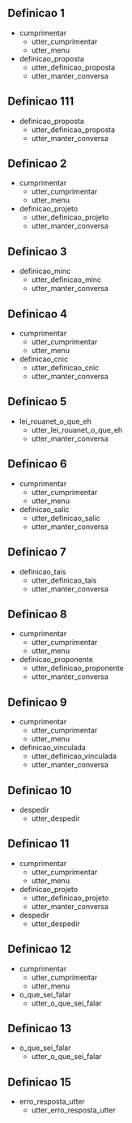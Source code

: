 ## Definicao 1
* cumprimentar
    - utter_cumprimentar
    - utter_menu
* definicao_proposta
    - utter_definicao_proposta
    - utter_manter_conversa


## Definicao 111
* definicao_proposta
    - utter_definicao_proposta
    - utter_manter_conversa


## Definicao 2
* cumprimentar
    - utter_cumprimentar
    - utter_menu
* definicao_projeto
    - utter_definicao_projeto
    - utter_manter_conversa

## Definicao 3
* definicao_minc
    - utter_definicao_minc
    - utter_manter_conversa

## Definicao 4
* cumprimentar
    - utter_cumprimentar
    - utter_menu
* definicao_cnic
    - utter_definicao_cnic
    - utter_manter_conversa

## Definicao 5
* lei_rouanet_o_que_eh
    - utter_lei_rouanet_o_que_eh
    - utter_manter_conversa

## Definicao 6
* cumprimentar
    - utter_cumprimentar
    - utter_menu
* definicao_salic
    - utter_definicao_salic
    - utter_manter_conversa

## Definicao 7
* definicao_tais
    - utter_definicao_tais
    - utter_manter_conversa

## Definicao 8
* cumprimentar
    - utter_cumprimentar
    - utter_menu
* definicao_proponente
    - utter_definicao_proponente
    - utter_manter_conversa

## Definicao 9
* cumprimentar
    - utter_cumprimentar
    - utter_menu
* definicao_vinculada
    - utter_definicao_vinculada
    - utter_manter_conversa

## Definicao 10
* despedir
  - utter_despedir

## Definicao 11
* cumprimentar
    - utter_cumprimentar
    - utter_menu
* definicao_projeto
  - utter_definicao_projeto
  - utter_manter_conversa
* despedir
  - utter_despedir  

## Definicao 12
* cumprimentar
    - utter_cumprimentar
    - utter_menu
* o_que_sei_falar
    - utter_o_que_sei_falar


## Definicao 13
* o_que_sei_falar
    - utter_o_que_sei_falar




## Definicao 15
* erro_resposta_utter
    - utter_erro_resposta_utter
